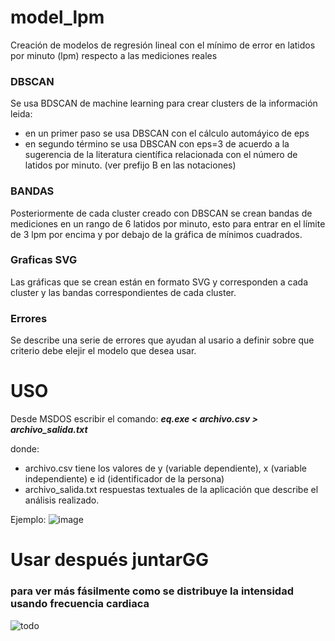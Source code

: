 # model_lpm
Creación de modelos de regresión lineal con el mínimo de error en latidos por minuto (lpm) respecto a las mediciones reales

### DBSCAN
Se usa BDSCAN de machine learning para crear clusters de la información leida:
* en un primer paso se usa DBSCAN con el cálculo automáyico de eps
* en segundo término se usa DBSCAN con eps=3 de acuerdo a la sugerencia de la literatura científica relacionada con el número de latidos por minuto. (ver prefijo B en las notaciones)

### BANDAS
Posteriormente de cada cluster creado con DBSCAN se crean bandas de mediciones en un rango de 6 latidos por minuto, esto para entrar en el límite de 3 lpm por encima y por debajo de la gráfica de mínimos cuadrados.

### Graficas SVG
Las gráficas que se crean están en formato SVG y corresponden a cada cluster y las bandas correspondientes de cada cluster.

### Errores
Se describe una serie de errores que ayudan al usario a definir sobre que criterio debe elejir el modelo que desea usar.

# USO
Desde MSDOS escribir el comando:    *___eq.exe < archivo.csv > archivo_salida.txt___*

donde:
* archivo.csv         tiene los valores de y (variable dependiente), x (variable independiente) e id (identificador de la persona)
* archivo_salida.txt  respuestas textuales de la aplicación que describe el análisis realizado.  

Ejemplo:
![image](https://user-images.githubusercontent.com/44904277/181934994-4e2cf4f1-ef89-4a9c-a38f-7778343e06ae.png)

# Usar después juntarGG
### para ver más fásilmente como se distribuye la intensidad usando frecuencia cardiaca
![todo](https://github.com/user-attachments/assets/fae7d215-b01e-485f-8473-c4879d5812cd)
